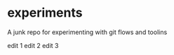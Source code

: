 experiments
===========

A junk repo for experimenting with git flows and toolins

edit 1
edit 2
edit 3
